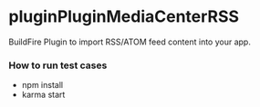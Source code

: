 # pluginPluginMediaCenterRSS
BuildFire Plugin to import RSS/ATOM feed content into your app.

### How to run test cases
- npm install
- karma start
